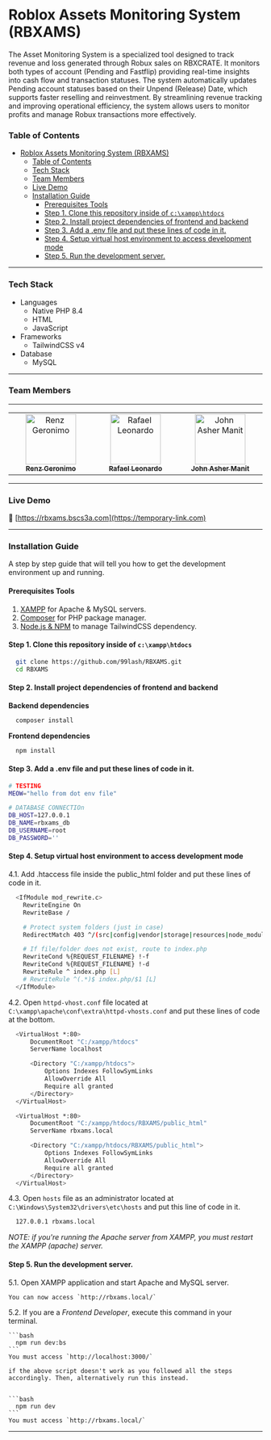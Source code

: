 # Roblox Assets Monitoring System (RBXAMS)

The Asset Monitoring System is a specialized tool designed to track revenue and loss generated through Robux sales on RBXCRATE. It monitors both types of account (Pending and Fastflip) providing real-time insights into cash flow and transaction statuses. The system automatically updates Pending account statuses based on their Unpend (Release) Date, which supports faster reselling and reinvestment. By streamlining revenue tracking and improving operational efficiency, the system allows users to monitor profits and manage Robux transactions more effectively.

### Table of Contents

- [Roblox Assets Monitoring System (RBXAMS)](#roblox-assets-monitoring-system-rbxams)
    - [Table of Contents](#table-of-contents)
    - [Tech Stack](#tech-stack)
    - [Team Members](#team-members)
    - [Live Demo](#live-demo)
    - [Installation Guide](#installation-guide)
      - [Prerequisites Tools](#prerequisites-tools)
      - [Step 1. Clone this repository inside of `c:\xampp\htdocs`](#step-1-clone-this-repository-inside-of-cxampphtdocs)
      - [Step 2. Install project dependencies of frontend and backend](#step-2-install-project-dependencies-of-frontend-and-backend)
      - [Step 3. Add a .env file and put these lines of code in it.](#step-3-add-a-env-file-and-put-these-lines-of-code-in-it)
      - [Step 4. Setup virtual host environment to access development mode](#step-4-setup-virtual-host-environment-to-access-development-mode)
      - [Step 5. Run the development server.](#step-5-run-the-development-server)

---

### Tech Stack

- Languages
  - Native PHP 8.4
  - HTML
  - JavaScript
- Frameworks
  - TailwindCSS v4 
- Database
  - MySQL

---

### Team Members

--- 

<table>
  <tbody>
    <tr>
      <td align="center" valign="top" width="14.28%">
        <a href="https://github.com/incubusgeronimo">
          <img src="https://avatars.githubusercontent.com/u/164271830?v=4" width="100px;" alt="Renz Geronimo"/>
          <br/>
          <sub>
          <b>
            Renz Geronimo
          </b>
          </sub>
        </a>
      <td align="center" valign="top" width="14.28%">
        <a href="https://github.com/rapp0456/">
          <img src="https://avatars.githubusercontent.com/u/89532471?v=4" width="100px;" alt="Rafael Leonardo"/>
          <br/>
          <sub>
          <b>
            Rafael Leonardo
          </b>
          </sub>
        </a>
      </td>
      <td align="center" valign="top" width="14.28%">
        <a href="https://github.com/99lash">
          <img src="https://avatars.githubusercontent.com/u/124173983?v=4" width="100px;" alt="John Asher Manit"/>
          <br/>
          <sub>
          <b>
            John Asher Manit
          </b>
          </sub>
        </a>
      </td>
    </tr>
  </tbody>
</table>

---

### Live Demo

🔗 [https://rbxams.bscs3a.com](https://temporary-link.com)

---

### Installation Guide

A step by step guide that will tell you how to get the development environment up and running.

#### Prerequisites Tools

1. [XAMPP](https://www.apachefriends.org/download.html) for Apache & MySQL servers.
2. [Composer](https://getcomposer.org/) for PHP package manager.
3. [Node.js & NPM](https://nodejs.org/en/download) to manage TailwindCSS dependency.

#### Step 1. Clone this repository inside of `c:\xampp\htdocs`

```bash
  git clone https://github.com/99lash/RBXAMS.git
  cd RBXAMS
```


#### Step 2. Install project dependencies of frontend and backend

 **Backend dependencies**
```bash
  composer install
```

  **Frontend dependencies**
```bash
  npm install
```

#### Step 3. Add a .env file and put these lines of code in it.

```bash
# TESTING
MEOW="hello from dot env file"

# DATABASE CONNECTIOn
DB_HOST=127.0.0.1
DB_NAME=rbxams_db
DB_USERNAME=root
DB_PASSWORD=''
```

#### Step 4. Setup virtual host environment to access development mode
  4.1. Add .htaccess file inside the public_html folder and put these lines of code in it.
  
  ```bash
    <IfModule mod_rewrite.c>
      RewriteEngine On
      RewriteBase /

      # Protect system folders (just in case)
      RedirectMatch 403 ^/(src|config|vendor|storage|resources|node_modules|docs)/.*

      # If file/folder does not exist, route to index.php
      RewriteCond %{REQUEST_FILENAME} !-f
      RewriteCond %{REQUEST_FILENAME} !-d
      RewriteRule ^ index.php [L]
      # RewriteRule ^(.*)$ index.php/$1 [L]
    </IfModule>   
  ```
  4.2. Open `httpd-vhost.conf` file located at `C:\xampp\apache\conf\extra\httpd-vhosts.conf` and put these lines of code at the bottom.

  ```bash
    <VirtualHost *:80>
        DocumentRoot "C:/xampp/htdocs"
        ServerName localhost

        <Directory "C:/xampp/htdocs">
            Options Indexes FollowSymLinks
            AllowOverride All
            Require all granted
        </Directory>
    </VirtualHost>

    <VirtualHost *:80>
        DocumentRoot "C:/xampp/htdocs/RBXAMS/public_html"
        ServerName rbxams.local

        <Directory "C:/xampp/htdocs/RBXAMS/public_html">
            Options Indexes FollowSymLinks
            AllowOverride All
            Require all granted
        </Directory>
    </VirtualHost>
  ```
  4.3. Open `hosts` file as an administrator located at `C:\Windows\System32\drivers\etc\hosts` and put this line of code in it.
  ```bash
    127.0.0.1 rbxams.local
  ```
  *NOTE: if you're running the Apache server from XAMPP, you must restart the XAMPP (apache) server.*

#### Step 5. Run the development server.
  
  5.1. Open XAMPP application and start Apache and MySQL server.
    
    You can now access `http://rbxams.local/`

  5.2. If you are a *Frontend Developer*, execute this command in your terminal.
    
    ```bash
      npm run dev:bs
    ```
    You must access `http://localhost:3000/`

    if the above script doesn't work as you followed all the steps accordingly. Then, alternatively run this instead.


    ```bash
      npm run dev
    ``` 
    You must access `http://rbxams.local/`

---
